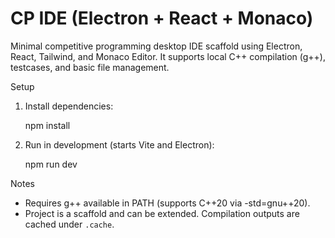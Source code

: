 # CP IDE (Electron + React + Monaco)

Minimal competitive programming desktop IDE scaffold using Electron, React, Tailwind, and Monaco Editor. It supports local C++ compilation (g++), testcases, and basic file management.

Setup

1. Install dependencies:

   npm install

2. Run in development (starts Vite and Electron):

   npm run dev

Notes

- Requires g++ available in PATH (supports C++20 via -std=gnu++20).
- Project is a scaffold and can be extended. Compilation outputs are cached under `.cache`.
